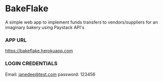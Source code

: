 # BakeFlake
A simple web app to implement funds transfers to vendors/suppliers for an imaginary bakery using Paystack API's 

### APP URL
https://bakeflake.herokuapp.com

### LOGIN CREDENTIALS
Email: janedee@test.com
password: 123456

